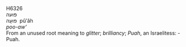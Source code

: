 <body>
  <p>H6326<br>  פּוּעה  <br> פּוּעָה  ‎  pû‛âh  <br><i>poo-aw‘ </i><br>From an unused root meaning to <i>glitter</i>; <i>brilliancy</i>; <i>Puah</i>, an Israelitess: - Puah.<br></p>
 </body>